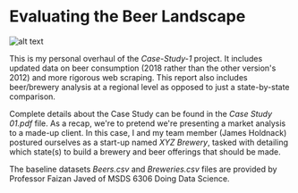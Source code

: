# Evaluating the Beer Landscape

![alt text](http://www.shangri-la.com/uploadedImages/Shangri-la_Hotels/Hangzhou,_Midtown_Shangri-La/dining/restaurants/midtown-brewery/SHHZ_midtownbrewery-720x283.jpg?width=720&height=283&mode=crop&quality=80)

This is my personal overhaul of the *Case-Study-1* project.  It includes updated data on beer consumption (2018 rather than the other version's 2012) and more rigorous web scraping.  This report also includes beer/brewery analysis at a regional level as opposed to just a state-by-state comparison.

Complete details about the Case Study can be found in the *Case Study 01.pdf* file.  As a recap, we're to pretend we're presenting a market analysis to a made-up client.  In this case, I and my team member (James Holdnack) postured ourselves as a start-up named *XYZ Brewery*, tasked with detailing which state(s) to build a brewery and beer offerings that should be made.

The baseline datasets *Beers.csv* and *Breweries.csv* files are provided by Professor Faizan Javed of MSDS 6306 Doing Data Science.
